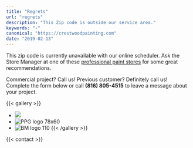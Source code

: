 ```yaml
---
title: "Regrets"
url: "regrets"
description: "This Zip code is outside our service area."
keywords: "-"
canonical: "https://crestwoodpainting.com"
date: "2019-02-13"
---
```


This zip code is currently unavailable with our online scheduler. Ask the Store Manager at one of these [professional paint stores](https://www.google.com/search?q=paint+stores+kansas+city) for some great recommendations.

Commercial project? Call us! Previous customer? Definitely call us! Complete the form below or call **(816) 805-4515** to leave a message about your project.

{{< gallery >}}
- ![](/images/SW-logo.png)
- ![PPG logo 78x60](/images/PPGlogo-e1551206528165.png)
- ![BM logo 110](/images/BenjaminMoorePaintsLogo-e1604861456953.jpg)
{{< /gallery >}}

{{< contact >}}
